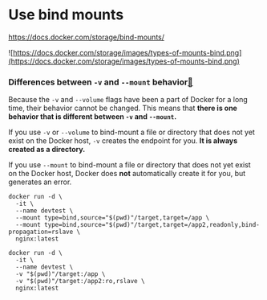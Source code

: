 # Use bind mounts #

<https://docs.docker.com/storage/bind-mounts/>

![https://docs.docker.com/storage/images/types-of-mounts-bind.png](https://docs.docker.com/storage/images/types-of-mounts-bind.png)


### Differences between `-v` and `--mount` behavior[🔗](https://docs.docker.com/storage/bind-mounts/#differences-between--v-and---mount-behavior)

Because the `-v` and `--volume` flags have been a part of Docker for a long time, their behavior cannot be changed. This means that **there is one behavior that is different between `-v` and `--mount`.**

If you use `-v` or `--volume` to bind-mount a file or directory that does not yet exist on the Docker host, `-v` creates the endpoint for you. **It is always created as a directory.**

If you use `--mount` to bind-mount a file or directory that does not yet exist on the Docker host, Docker does **not** automatically create it for you, but generates an error.


```shell
docker run -d \
  -it \
  --name devtest \
  --mount type=bind,source="$(pwd)"/target,target=/app \
  --mount type=bind,source="$(pwd)"/target,target=/app2,readonly,bind-propagation=rslave \
  nginx:latest
```


```shell
docker run -d \
  -it \
  --name devtest \
  -v "$(pwd)"/target:/app \
  -v "$(pwd)"/target:/app2:ro,rslave \
  nginx:latest
```
